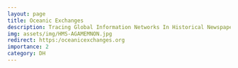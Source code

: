 ```yaml
---
layout: page
title: Oceanic Exchanges
description: Tracing Global Information Networks In Historical Newspaper Repositories 1840-1914
img: assets/img/HMS-AGAMEMNON.jpg
redirect: https:/oceanicexchanges.org
importance: 2
category: DH
---
```

